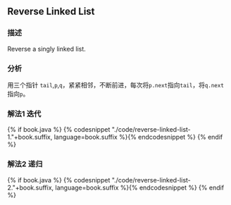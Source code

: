 ## Reverse Linked List


### 描述

Reverse a singly linked list.


### 分析

用三个指针 `tail`,`p`,`q`，紧紧相邻，不断前进，每次将`p.next`指向`tail`，将`q.next`指向`p`。


### 解法1 迭代

{% if book.java %}
{% codesnippet "./code/reverse-linked-list-1."+book.suffix, language=book.suffix %}{% endcodesnippet %}
{% endif %}


### 解法2 递归

{% if book.java %}
{% codesnippet "./code/reverse-linked-list-2."+book.suffix, language=book.suffix %}{% endcodesnippet %}
{% endif %}
